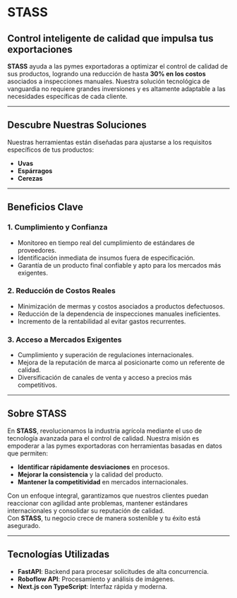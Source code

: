 # **STASS**

## Control inteligente de calidad que impulsa tus exportaciones

**STASS** ayuda a las pymes exportadoras a optimizar el control de calidad de sus productos, logrando una reducción de hasta **30% en los costos** asociados a inspecciones manuales. Nuestra solución tecnológica de vanguardia no requiere grandes inversiones y es altamente adaptable a las necesidades específicas de cada cliente.

---

## **Descubre Nuestras Soluciones**

Nuestras herramientas están diseñadas para ajustarse a los requisitos específicos de tus productos:

- **Uvas**
- **Espárragos**
- **Cerezas**

---

## **Beneficios Clave**

### 1. **Cumplimiento y Confianza**

- Monitoreo en tiempo real del cumplimiento de estándares de proveedores.
- Identificación inmediata de insumos fuera de especificación.
- Garantía de un producto final confiable y apto para los mercados más exigentes.

### 2. **Reducción de Costos Reales**

- Minimización de mermas y costos asociados a productos defectuosos.
- Reducción de la dependencia de inspecciones manuales ineficientes.
- Incremento de la rentabilidad al evitar gastos recurrentes.

### 3. **Acceso a Mercados Exigentes**

- Cumplimiento y superación de regulaciones internacionales.
- Mejora de la reputación de marca al posicionarte como un referente de calidad.
- Diversificación de canales de venta y acceso a precios más competitivos.

---

## **Sobre STASS**

En **STASS**, revolucionamos la industria agrícola mediante el uso de tecnología avanzada para el control de calidad. Nuestra misión es empoderar a las pymes exportadoras con herramientas basadas en datos que permiten:

- **Identificar rápidamente desviaciones** en procesos.
- **Mejorar la consistencia** y la calidad del producto.
- **Mantener la competitividad** en mercados internacionales.

Con un enfoque integral, garantizamos que nuestros clientes puedan reaccionar con agilidad ante problemas, mantener estándares internacionales y consolidar su reputación de calidad.  
Con **STASS**, tu negocio crece de manera sostenible y tu éxito está asegurado.

---

## **Tecnologías Utilizadas**

- **FastAPI**: Backend para procesar solicitudes de alta concurrencia.
- **Roboflow API**: Procesamiento y análisis de imágenes.
- **Next.js con TypeScript**: Interfaz rápida y moderna.
